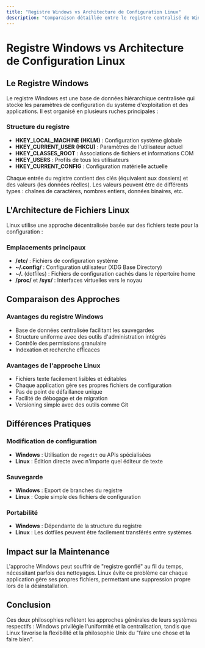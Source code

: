 ```yaml
---
title: "Registre Windows vs Architecture de Configuration Linux"
description: "Comparaison détaillée entre le registre centralisé de Windows et l'approche décentralisée basée sur des fichiers de Linux pour la gestion de la configuration système."
---
```


# Registre Windows vs Architecture de Configuration Linux

## Le Registre Windows

Le registre Windows est une base de données hiérarchique centralisée qui stocke les paramètres de configuration du système d'exploitation et des applications. Il est organisé en plusieurs ruches principales :

### Structure du registre

- **HKEY_LOCAL_MACHINE (HKLM)** : Configuration système globale
- **HKEY_CURRENT_USER (HKCU)** : Paramètres de l'utilisateur actuel
- **HKEY_CLASSES_ROOT** : Associations de fichiers et informations COM
- **HKEY_USERS** : Profils de tous les utilisateurs
- **HKEY_CURRENT_CONFIG** : Configuration matérielle actuelle

Chaque entrée du registre contient des clés (équivalent aux dossiers) et des valeurs (les données réelles). Les valeurs peuvent être de différents types : chaînes de caractères, nombres entiers, données binaires, etc.

## L'Architecture de Fichiers Linux

Linux utilise une approche décentralisée basée sur des fichiers texte pour la configuration :

### Emplacements principaux

- **/etc/** : Fichiers de configuration système
- **~/.config/** : Configuration utilisateur (XDG Base Directory)
- **~/.** (dotfiles) : Fichiers de configuration cachés dans le répertoire home
- **/proc/** et **/sys/** : Interfaces virtuelles vers le noyau

## Comparaison des Approches

### Avantages du registre Windows

- Base de données centralisée facilitant les sauvegardes
- Structure uniforme avec des outils d'administration intégrés
- Contrôle des permissions granulaire
- Indexation et recherche efficaces

### Avantages de l'approche Linux

- Fichiers texte facilement lisibles et éditables
- Chaque application gère ses propres fichiers de configuration
- Pas de point de défaillance unique
- Facilité de débogage et de migration
- Versioning simple avec des outils comme Git

## Différences Pratiques

### Modification de configuration

- **Windows** : Utilisation de `regedit` ou APIs spécialisées
- **Linux** : Édition directe avec n'importe quel éditeur de texte

### Sauvegarde

- **Windows** : Export de branches du registre
- **Linux** : Copie simple des fichiers de configuration

### Portabilité

- **Windows** : Dépendante de la structure du registre
- **Linux** : Les dotfiles peuvent être facilement transférés entre systèmes

## Impact sur la Maintenance

L'approche Windows peut souffrir de "registre gonflé" au fil du temps, nécessitant parfois des nettoyages. Linux évite ce problème car chaque application gère ses propres fichiers, permettant une suppression propre lors de la désinstallation.

## Conclusion

Ces deux philosophies reflètent les approches générales de leurs systèmes respectifs : Windows privilégie l'uniformité et la centralisation, tandis que Linux favorise la flexibilité et la philosophie Unix du "faire une chose et la faire bien".